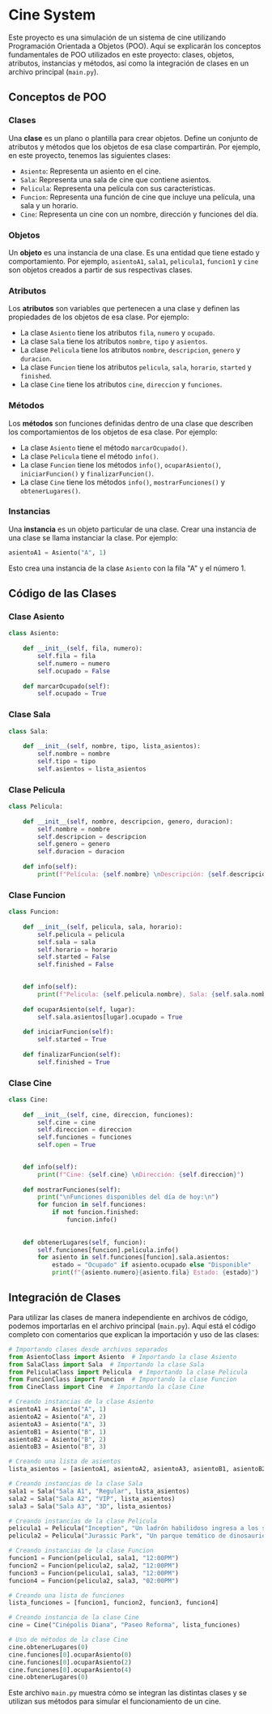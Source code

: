
# Cine System

Este proyecto es una simulación de un sistema de cine utilizando Programación Orientada a Objetos (POO). Aquí se explicarán los conceptos fundamentales de POO utilizados en este proyecto: clases, objetos, atributos, instancias y métodos, así como la integración de clases en un archivo principal (`main.py`).

## Conceptos de POO

### Clases
Una **clase** es un plano o plantilla para crear objetos. Define un conjunto de atributos y métodos que los objetos de esa clase compartirán. Por ejemplo, en este proyecto, tenemos las siguientes clases:

- `Asiento`: Representa un asiento en el cine.
- `Sala`: Representa una sala de cine que contiene asientos.
- `Pelicula`: Representa una película con sus características.
- `Funcion`: Representa una función de cine que incluye una película, una sala y un horario.
- `Cine`: Representa un cine con un nombre, dirección y funciones del día.

### Objetos
Un **objeto** es una instancia de una clase. Es una entidad que tiene estado y comportamiento. Por ejemplo, `asientoA1`, `sala1`, `pelicula1`, `funcion1` y `cine` son objetos creados a partir de sus respectivas clases.

### Atributos
Los **atributos** son variables que pertenecen a una clase y definen las propiedades de los objetos de esa clase. Por ejemplo:
- La clase `Asiento` tiene los atributos `fila`, `numero` y `ocupado`.
- La clase `Sala` tiene los atributos `nombre`, `tipo` y `asientos`.
- La clase `Pelicula` tiene los atributos `nombre`, `descripcion`, `genero` y `duracion`.
- La clase `Funcion` tiene los atributos `pelicula`, `sala`, `horario`, `started` y `finished`.
- La clase `Cine` tiene los atributos `cine`, `direccion` y `funciones`.

### Métodos
Los **métodos** son funciones definidas dentro de una clase que describen los comportamientos de los objetos de esa clase. Por ejemplo:
- La clase `Asiento` tiene el método `marcarOcupado()`.
- La clase `Pelicula` tiene el método `info()`.
- La clase `Funcion` tiene los métodos `info()`, `ocuparAsiento()`, `iniciarFuncion()` y `finalizarFuncion()`.
- La clase `Cine` tiene los métodos `info()`, `mostrarFunciones()` y `obtenerLugares()`.

### Instancias
Una **instancia** es un objeto particular de una clase. Crear una instancia de una clase se llama instanciar la clase. Por ejemplo:
```python
asientoA1 = Asiento("A", 1)
```
Esto crea una instancia de la clase `Asiento` con la fila "A" y el número 1.

## Código de las Clases

### Clase Asiento

```python
class Asiento:
    
    def __init__(self, fila, numero):
        self.fila = fila
        self.numero = numero
        self.ocupado = False
 
    def marcarOcupado(self):
        self.ocupado = True
```

### Clase Sala

```python
class Sala:
    
    def __init__(self, nombre, tipo, lista_asientos):
        self.nombre = nombre
        self.tipo = tipo
        self.asientos = lista_asientos
```

### Clase Pelicula

```python
class Pelicula:
    
    def __init__(self, nombre, descripcion, genero, duracion):
        self.nombre = nombre
        self.descripcion = descripcion
        self.genero = genero
        self.duracion = duracion
        
    def info(self):
        print(f"Película: {self.nombre} \nDescripción: {self.descripcion} \nGénero:({self.genero}) \nDuración:{self.duracion}")
```

### Clase Funcion

```python
class Funcion:
    
    def __init__(self, pelicula, sala, horario):
        self.pelicula = pelicula
        self.sala = sala
        self.horario = horario
        self.started = False
        self.finished = False

        
    def info(self):
        print(f"Pelicula: {self.pelicula.nombre}, Sala: {self.sala.nombre}, Tipo: {self.sala.tipo}, Horario: {self.horario}")
    
    def ocuparAsiento(self, lugar):
        self.sala.asientos[lugar].ocupado = True
        
    def iniciarFuncion(self):
        self.started = True
        
    def finalizarFuncion(self):
        self.finished = True
```

### Clase Cine

```python
class Cine:
    
    def __init__(self, cine, direccion, funciones):
        self.cine = cine
        self.direccion = direccion
        self.funciones = funciones
        self.open = True

        
    def info(self):
        print(f"Cine: {self.cine} \nDirección: {self.direccion}")
        
    def mostrarFunciones(self):
        print("\nFunciones disponibles del día de hoy:\n")
        for funcion in self.funciones:
            if not funcion.finished:
                funcion.info()
           
               
    def obtenerLugares(self, funcion):
        self.funciones[funcion].pelicula.info()
        for asiento in self.funciones[funcion].sala.asientos:
            estado = "Ocupado" if asiento.ocupado else "Disponible"
            print(f"{asiento.numero}{asiento.fila} Estado: {estado}")
```

## Integración de Clases

Para utilizar las clases de manera independiente en archivos de código, podemos importarlas en el archivo principal (`main.py`). Aquí está el código completo con comentarios que explican la importación y uso de las clases:

```python
# Importando clases desde archivos separados
from AsientoClass import Asiento  # Importando la clase Asiento
from SalaClass import Sala  # Importando la clase Sala
from PeliculaClass import Pelicula  # Importando la clase Pelicula
from FuncionClass import Funcion  # Importando la clase Funcion
from CineClass import Cine  # Importando la clase Cine

# Creando instancias de la clase Asiento
asientoA1 = Asiento("A", 1)
asientoA2 = Asiento("A", 2)
asientoA3 = Asiento("A", 3)
asientoB1 = Asiento("B", 1)
asientoB2 = Asiento("B", 2)
asientoB3 = Asiento("B", 3)

# Creando una lista de asientos
lista_asientos = [asientoA1, asientoA2, asientoA3, asientoB1, asientoB2, asientoB3]

# Creando instancias de la clase Sala
sala1 = Sala("Sala A1", "Regular", lista_asientos)
sala2 = Sala("Sala A2", "VIP", lista_asientos)
sala3 = Sala("Sala A3", "3D", lista_asientos)

# Creando instancias de la clase Pelicula
pelicula1 = Pelicula("Inception", "Un ladrón habilidoso ingresa a los sueños de las personas para robar información valiosa.", "Ciencia ficción, Acción, Suspense", "2 horas 28 minutos")
pelicula2 = Pelicula("Jurassic Park", "Un parque temático de dinosaurios se convierte en un caos cuando los dinosaurios escapan y comienzan a causar estragos.", "Ciencia ficción, Acción, Aventura", "2 horas 7 minutos")

# Creando instancias de la clase Funcion
funcion1 = Funcion(pelicula1, sala1, "12:00PM")
funcion2 = Funcion(pelicula2, sala2, "12:00PM")
funcion3 = Funcion(pelicula1, sala3, "12:00PM")
funcion4 = Funcion(pelicula2, sala3, "02:00PM")

# Creando una lista de funciones
lista_funciones = [funcion1, funcion2, funcion3, funcion4]

# Creando instancia de la clase Cine
cine = Cine("Cinépolis Diana", "Paseo Reforma", lista_funciones)

# Uso de métodos de la clase Cine
cine.obtenerLugares(0)
cine.funciones[0].ocuparAsiento(0)
cine.funciones[0].ocuparAsiento(2)
cine.funciones[0].ocuparAsiento(4)
cine.obtenerLugares(0)
```

Este archivo `main.py` muestra cómo se integran las distintas clases y se utilizan sus métodos para simular el funcionamiento de un cine.

